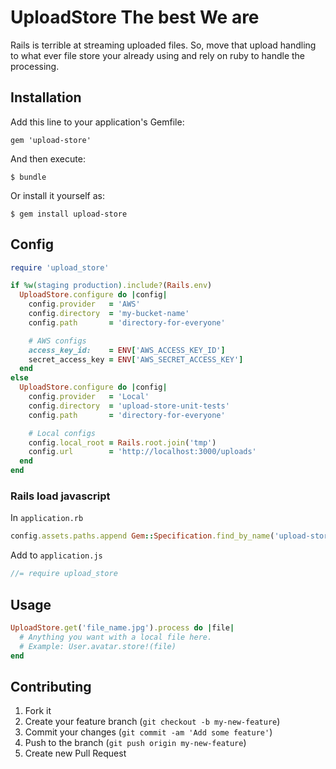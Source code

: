 # UploadStore The best We are 

Rails is terrible at streaming uploaded files. So, move that upload handling to what ever file store your already using and rely on ruby to handle the processing.

## Installation

Add this line to your application's Gemfile:

    gem 'upload-store'

And then execute:

    $ bundle

Or install it yourself as:

    $ gem install upload-store

## Config

```ruby
require 'upload_store'

if %w(staging production).include?(Rails.env)
  UploadStore.configure do |config|
    config.provider   = 'AWS'
    config.directory  = 'my-bucket-name'
    config.path       = 'directory-for-everyone'

    # AWS configs
    access_key_id:    = ENV['AWS_ACCESS_KEY_ID']
    secret_access_key = ENV['AWS_SECRET_ACCESS_KEY']
  end
else
  UploadStore.configure do |config|
    config.provider   = 'Local'
    config.directory  = 'upload-store-unit-tests'
    config.path       = 'directory-for-everyone'

    # Local configs
    config.local_root = Rails.root.join('tmp')
    config.url        = 'http://localhost:3000/uploads'
  end
end
```

### Rails load javascript

In `application.rb`

```ruby
config.assets.paths.append Gem::Specification.find_by_name('upload-store').gem_dir + '/javascripts'
```

Add to `application.js`
```javascript
//= require upload_store
```

## Usage

```ruby
UploadStore.get('file_name.jpg').process do |file|
  # Anything you want with a local file here.
  # Example: User.avatar.store!(file)
end
```

## Contributing

1. Fork it
2. Create your feature branch (`git checkout -b my-new-feature`)
3. Commit your changes (`git commit -am 'Add some feature'`)
4. Push to the branch (`git push origin my-new-feature`)
5. Create new Pull Request
